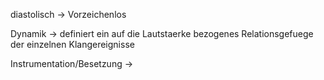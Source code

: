 diastolisch -> Vorzeichenlos
<!--SR:!2024-10-05,52,290-->

Dynamik -> definiert ein auf die Lautstaerke bezogenes Relationsgefuege der einzelnen Klangereignisse
<!--SR:!2024-09-12,1,234-->

Instrumentation/Besetzung ->
<!--SR:!2024-09-12,1,234-->